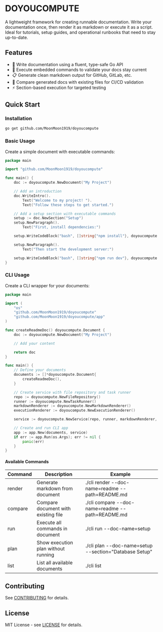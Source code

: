 # DOYOUCOMPUTE

A lightweight framework for creating runnable documentation. Write your documentation once, then render it as markdown or execute it as a script. Ideal for tutorials, setup guides, and operational runbooks that need to stay up-to-date.

## Features

- 📝 Write documentation using a fluent, type-safe Go API
- 🚀 Execute embedded commands to validate your docs stay current
- 📋 Generate clean markdown output for GitHub, GitLab, etc.
- 🔧 Compare generated docs with existing files for CI/CD validation
- ⚡ Section-based execution for targeted testing


## Quick Start

### Installation

```bash
go get github.com/MoonMoon1919/doyoucompute
```

### Basic Usage

Create a simple document with executable commands:

```go
package main

import "github.com/MoonMoon1919/doyoucompute"

func main() {
    doc := doyoucompute.NewDocument("My Project")

    // Add an introduction
    doc.WriteIntro().
        Text("Welcome to my project! ").
        Text("Follow these steps to get started.")

    // Add a setup section with executable commands
    setup := doc.NewSection("Setup")
    setup.NewParagraph().
        Text("First, install dependencies:")

    setup.WriteCodeBlock("bash", []string{"npm install"}, doyoucompute.Exec)

    setup.NewParagraph().
        Text("Then start the development server:")

    setup.WriteCodeBlock("bash", []string{"npm run dev"}, doyoucompute.Exec)
}
```

### CLI Usage

Create a CLI wrapper for your documents:

```go
package main

import (
    "os"
    "github.com/MoonMoon1919/doyoucompute"
    "github.com/MoonMoon1919/doyoucompute/app"
)

func createReadmeDoc() doyoucompute.Document {
	doc := doyoucompute.NewDocument("My Project")

	// Add your content

	return doc
}

func main() {
    // Define your documents
    documents := []*doyoucompute.Document{
        createReadmeDoc(),
    }

    // Create service with file repository and task runner
    repo := doyoucompute.NewFileRepository()
    runner := doyoucompute.NewTaskRunner()
    markdownRenderer := doyoucompute.NewMarkdownRenderer()
    executionRenderer := doyoucompute.NewExecutionRenderer()

    service := doyoucompute.NewService(repo, runner, markdownRenderer, executionRenderer)

    // Create and run CLI app
    app := app.New(documents, service)
    if err := app.Run(os.Args); err != nil {
        panic(err)
    }
}
```

#### Available Commands

| Command | Description | Example |
| ---- | ---- | ---- |
| render | Generate markdown from document | ./cli render --doc-name=readme --path=README.md |
| compare | Compare document with existing file | ./cli compare --doc-name=readme --path=README.md |
| run | Execute all commands in document | ./cli run --doc-name=setup |
| plan | Show execution plan without running | ./cli plan --doc-name=setup --section="Database Setup" |
| list | List all available documents | ./cli list |

## Contributing

See [CONTRIBUTING](./CONTRIBUTING.md) for details.

## License

MIT License - see [LICENSE](./LICENSE) for details.
